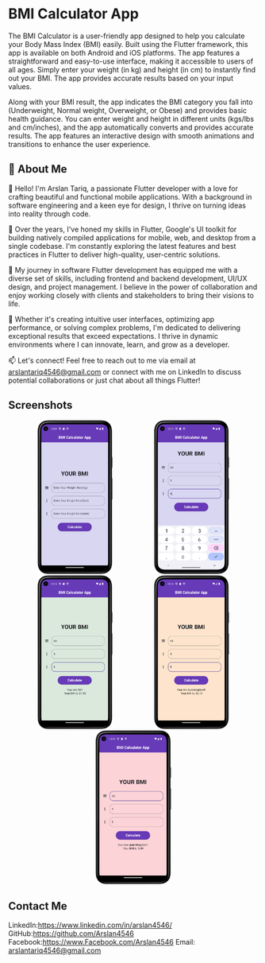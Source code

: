 # BMI Calculator App

The BMI Calculator is a user-friendly app designed to help you calculate your Body Mass Index (BMI) easily. Built using the Flutter framework, this app is available on both Android and iOS platforms. The app features a straightforward and easy-to-use interface, making it accessible to users of all ages. Simply enter your weight (in kg) and height (in cm) to instantly find out your BMI. The app provides accurate results based on your input values.

Along with your BMI result, the app indicates the BMI category you fall into (Underweight, Normal weight, Overweight, or Obese) and provides basic health guidance. You can enter weight and height in different units (kgs/lbs and cm/inches), and the app automatically converts and provides accurate results. The app features an interactive design with smooth animations and transitions to enhance the user experience.
## 🚀 About Me
👋 Hello! I'm Arslan Tariq, a passionate Flutter developer with a love for crafting beautiful and functional mobile applications. With a background in software engineering and a keen eye for design, I thrive on turning ideas into reality through code.

🚀 Over the years, I've honed my skills in Flutter, Google's UI toolkit for building natively compiled applications for mobile, web, and desktop from a single codebase. I'm constantly exploring the latest features and best practices in Flutter to deliver high-quality, user-centric solutions.

💼 My journey in software Flutter development has equipped me with a diverse set of skills, including frontend and backend development, UI/UX design, and project management. I believe in the power of collaboration and enjoy working closely with clients and stakeholders to bring their visions to life.

🌟 Whether it's creating intuitive user interfaces, optimizing app performance, or solving complex problems, I'm dedicated to delivering exceptional results that exceed expectations. I thrive in dynamic environments where I can innovate, learn, and grow as a developer.

📫 Let's connect! Feel free to reach out to me via email at arslantariq4546@gmail.com or connect with me on LinkedIn to discuss potential collaborations or just chat about all things Flutter!

## Screenshots

<p align="center">
  <img src="https://github.com/Arslan4546/BMI-Calculator-App/blob/main/assets/screenshots/ss1.png" alt="Screenshot 1" width="30%" style="margin: 0 40px;"/>
  <img src="https://github.com/Arslan4546/BMI-Calculator-App/blob/main/assets/screenshots/ss2.png" alt="Screenshot 2" width="30%" style="margin: 0 40px;"/>
   <img src="https://github.com/Arslan4546/BMI-Calculator-App/blob/main/assets/screenshots/ss3.png" alt="Screenshot 1" width="30%" style="margin: 0 40px;"/> 
   <img src="https://github.com/Arslan4546/BMI-Calculator-App/blob/main/assets/screenshots/ss4.png" alt="Screenshot 3" width="30%" style="margin: 0 40px;"/>
     <img src="https://github.com/Arslan4546/BMI-Calculator-App/blob/main/assets/screenshots/ss5.png" alt="Screenshot 3" width="30%" style="margin: 0 40px;"/>
</p>


## Contact Me

LinkedIn:https://www.linkedin.com/in/arslan4546/
GitHub:https://github.com/Arslan4546
Facebook:https://www.Facebook.com/Arslan4546
Email: arslantariq4546@gmail.com
